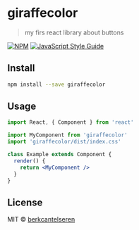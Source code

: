 # giraffecolor

> my firs react library about buttons

[![NPM](https://img.shields.io/npm/v/giraffecolor.svg)](https://www.npmjs.com/package/giraffecolor) [![JavaScript Style Guide](https://img.shields.io/badge/code_style-standard-brightgreen.svg)](https://standardjs.com)

## Install

```bash
npm install --save giraffecolor
```

## Usage

```jsx
import React, { Component } from 'react'

import MyComponent from 'giraffecolor'
import 'giraffecolor/dist/index.css'

class Example extends Component {
  render() {
    return <MyComponent />
  }
}
```

## License

MIT © [berkcantelseren](https://github.com/berkcantelseren)
